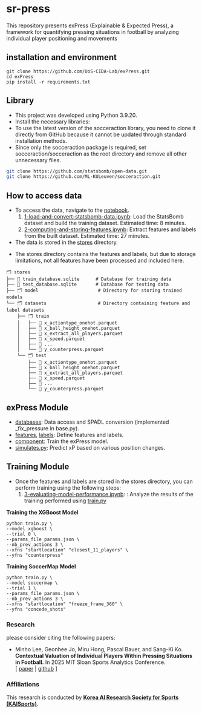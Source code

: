 # sr-press
This repository presents exPress (Explainable & Expected Press), a framework for quantifying pressing situations in football by analyzing individual player positioning and movements

## installation and environment
```
git clone https://github.com/UoS-CIDA-Lab/exPress.git
cd exPress
pip install -r requirements.txt
```

## Library
- This project was developed using Python 3.9.20.
- Install the necessary libraries:
- To use the latest version of the socceraction library, you need to clone it directly from GitHub because it cannot be updated through standard installation methods.
- Since only the socceraction package is required, set socceraction/socceraction as the root directory and remove all other unnecessary files.
```bash
git clone https://github.com/statsbomb/open-data.git
git clone https://github.com/ML-KULeuven/socceraction.git
```

## How to access data
- To access the data, navigate to the [notebook](https://github.com/leemingo/sr-press/tree/geonhee/notebook).
    1. [1-load-and-convert-statsbomb-data.ipynb](https://github.com/GeonHeeJo2000/sr-press/blob/main/notebook/1-load-and-convert-statsbomb-data.ipynb): Load the StatsBomb dataset and build the training dataset. Estimated time: 8 minutes.
    2. [2-computing-and-storing-features.ipynb](https://github.com/GeonHeeJo2000/sr-press/blob/main/notebook/2-computing-and-storing-features.ipynb): Extract features and labels from the built dataset. Estimated time: 27 minutes.
- The data is stored in the [stores](https://github.com/leemingo/sr-press/tree/geonhee/stores) directory.
 * The stores directory contains the features and labels, but due to storage limitations, not all features have been processed and included here.

```
🗂️ stores
├── 📄 train_database.sqlite      # Database for training data
├── 📄 test_database.sqlite       # Database for testing data
├── 🗂️ model                      # Directory for storing trained models
└── 🗂️ datasets                   # Directory containing feature and label datasets
    ├── 🗂️ train                  
    │   ├── 📄 x_actiontype_onehot.parquet     
    │   ├── 📄 x_ball_height_onehot.parquet    
    │   ├── 📄 x_extract_all_players.parquet  
    │   ├── 📄 x_speed.parquet      
    │   ├── 📄 ...              
    │   └── 📄 y_counterpress.parquet          
    └── 🗂️ test                    
        ├── 📄 x_actiontype_onehot.parquet     
        ├── 📄 x_ball_height_onehot.parquet   
        ├── 📄 x_extract_all_players.parquet   
        ├── 📄 x_speed.parquet  
        ├── 📄 ...         
        └── 📄 y_counterpress.parquet  
```

## exPress Module
- [databases](https://github.com/leemingo/sr-press/tree/geonhee/express/databases): Data access and SPADL conversion (implemented _fix_pressure in base.py).
- [features](https://github.com/leemingo/sr-press/blob/geonhee/express/features.py), [labels](https://github.com/leemingo/sr-press/blob/geonhee/express/labels.py): Define features and labels.
- [component](https://github.com/leemingo/sr-press/tree/geonhee/express/components): Train the exPress model.
- [simulates.py](https://github.com/leemingo/sr-press/blob/geonhee/express/simulates.py): Predict xP based on various position changes.

## Training Module
- Once the features and labels are stored in the stores directory, you can perform training using the following steps:
    1. [3-evaluating-model-performance.ipynb](https://github.com/leemingo/sr-press/blob/main/notebook/3-evaluating-model-performance.ipynb): : Analyze the results of the training performed using [train.py](https://github.com/GeonHeeJo2000/sr-press/blob/main/train.py)
       
**Training the XGBoost Model**
```
python train.py \
--model xgboost \
--trial 0 \
--params_file params.json \
--nb_prev_actions 3 \
--xfns "startlocation" "closest_11_players" \
--yfns "counterpress"
```

**Training SoccerMap Model** <br/>
```
python train.py \
--model soccermap \
--trial 1 \
--params_file params.json \
--nb_prev_actions 3 \
--xfns "startlocation" "freeze_frame_360" \
--yfns "concede_shots"

```

### Research
please consider citing the following papers:
- Minho Lee, Geonhee Jo, Miru Hong, Pascal Bauer, and Sang-Ki Ko. **Contextual Valuation of Individual Players Within Pressing Situations in Football.** In 2025 MIT Sloan Sports Analytics Conference. <br/>[ [paper](https://www.sloansportsconference.com/research-papers/contextual-valuation-of-individual-players-within-pressing-situations-in-football) | [github](https://github.com/leemingo/sr-press) ]

### Affiliations
This research is conducted by **[Korea AI Research Society for Sports (KAISports)](https://sites.google.com/view/kaisport)**.  
